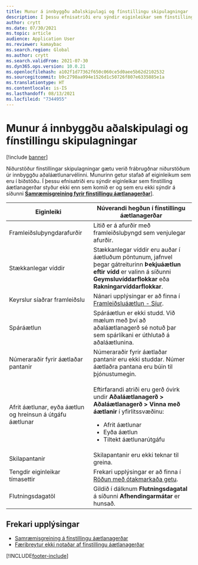 ```yaml
---
title: Munur á innbyggðu aðalskipulagi og fínstillingu skipulagningar
description: Í þessu efnisatriði eru sýndir eiginleikar sem fínstilling áætlanagerðar styður ekki enn sem komið er og sem eru ekki sýndir á síðu samræmisgreiningar fyrir fínstillingu áætlanagerðar.
author: crytt
ms.date: 07/30/2021
ms.topic: article
audience: Application User
ms.reviewer: kamaybac
ms.search.region: Global
ms.author: crytt
ms.search.validFrom: 2021-07-30
ms.dyn365.ops.version: 10.0.21
ms.openlocfilehash: a102f1d77362f650c060ce5d0aee5b62d2102532
ms.sourcegitcommit: b9c2798aa994e1526d1c50726f807e6335885e1a
ms.translationtype: HT
ms.contentlocale: is-IS
ms.lasthandoff: 08/13/2021
ms.locfileid: "7344955"
---
```

# <a name="differences-between-built-in-master-planning-and-planning-optimization"></a>Munur á innbyggðu aðalskipulagi og fínstillingu skipulagningar

[!include [banner](../../includes/banner.md)]

Niðurstöður fínstillingar skipulagningar gætu verið frábrugðnar niðurstöðum úr innbyggðu aðaláætlunarvélinni. Munurinn getur stafað af eiginleikum sem eru í biðstöðu. Í þessu efnisatriði eru sýndir eiginleikar sem fínstilling áætlanagerðar styður ekki enn sem komið er og sem eru ekki sýndir á síðunni **[Samræmisgreining fyrir fínstillingu áætlanagerðar](planning-optimization-fit-analysis.md)**].

| Eiginleiki | Núverandi hegðun í fínstillingu áætlanagerðar |
|---|---|
| Framleiðsluþyngdarafurðir | Litið er á afurðir með framleiðsluþyngd sem venjulegar afurðir.|
| Stækkanlegar víddir | Stækkanlegar víddir eru auðar í áætluðum pöntunum, jafnvel þegar gátreiturinn **Þekjuáætlun eftir vídd** er valinn á síðunni **Geymsluvíddarflokkar** eða **Rakningarvíddarflokkar**. |
| Keyrslur síaðrar framleiðslu | Nánari upplýsingar er að finna í [Framleiðsluáætlun - Síur](production-planning.md#filters). |
| Spáráætlun | Spáráætlun er ekki studd. Við mælum með því að aðaláætlanagerð sé notuð þar sem spárlíkani er úthlutað á aðaláætlunina. |
| Númeraraðir fyrir áætlaðar pantanir | Númeraraðir fyrir áætlaðar pantanir eru ekki studdar. Númer áætlaðra pantana eru búin til þjónustumegin. |
| Afrit áætlunar, eyða áætlun og hreinsun á útgáfu áætlunar | <p>Eftirfarandi atriði eru gerð óvirk undir **Aðaláætlanagerð \> Aðaláætlanagerð \> Vinna með áætlanir** í yfirlitssvæðinu:</p><ul><li>Afrit áætlunar</li><li>Eyða áætlun</li><li>Tiltekt áætlunarútgáfu</li></ul> |
| Skilapantanir | Skilapantanir eru ekki teknar til greina. |
| Tengdir eiginleikar tímasettir | Frekari upplýsingar er að finna í [Röðun með ótakmarkaða getu](infinite-capacity-planning.md#limitations). |
| Flutningsdagatöl | Gildið í dálknum **Flutningsdagatal** á síðunni **Afhendingarmátar** er hunsað. |

## <a name="additional-resources"></a>Frekari upplýsingar

- [Samræmisgreining á fínstillingu áætlanagerðar](planning-optimization-fit-analysis.md)
- [Færibreytur ekki notaðar af fínstillingu áætlanagerðar](not-used-parameters.md)

[!INCLUDE[footer-include](../../../includes/footer-banner.md)]
